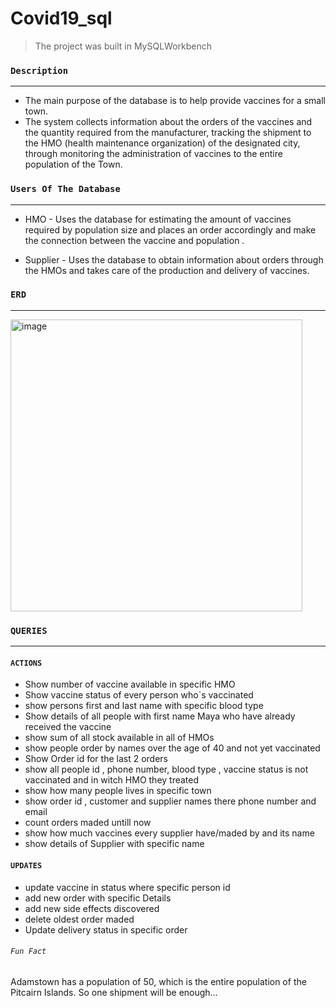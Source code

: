 # Covid19_sql

> The project was built in MySQLWorkbench


### `Description `
---
- The main purpose of the database is to help provide vaccines for a small town.
- The system collects information about the orders of the vaccines and the quantity required from the manufacturer, tracking the shipment to the HMO (health maintenance organization) of the designated city, through monitoring the administration of vaccines to the entire population of the Town.

### `Users Of The Database `
---
- HMO - Uses the database for estimating the amount of vaccines required by population size and places an order accordingly and make the connection between the vaccine and population . 

- Supplier - Uses the database to obtain information about orders through the HMOs and takes care of the production and delivery of vaccines.

### `ERD `
---
<img width="467" alt="image" src="https://user-images.githubusercontent.com/72464761/214427889-9b82acde-648f-46bd-923d-1d6684759cdf.png">

### `QUERIES `
---
#### `ACTIONS `
- Show number of vaccine available in specific HMO 
- Show vaccine status of every person who`s vaccinated
- show persons first and last name  with specific  blood type 
- Show details of all people with first name Maya who have already received the vaccine
- show sum of all stock available in all of HMOs
- show people order by names over the age of 40 and not yet vaccinated
- Show Order id for the last 2 orders
- show all people id , phone number, blood type , vaccine status is not vaccinated and in witch HMO they treated
- show how many people lives in specific town
- show order id  , customer and supplier names there phone number and email
- count orders maded untill now
- show how much vaccines every supplier have/maded by and its name
- show details of Supplier with specific  name 

#### `UPDATES `
- update vaccine in status where  specific person id
- add new order with specific Details 
- add new side effects discovered
- delete oldest order maded
- Update delivery status in specific order


###### ` Fun Fact `
Adamstown has a population of 50, which is the entire population of the Pitcairn Islands. So one shipment will be enough…












